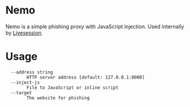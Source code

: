 Nemo
====
Nemo is a simple phishing proxy with JavaScript injection. Used internally by [Livesession](https://github.com/livesession).


Usage
===
```
  --address string
        HTTP server address [default: 127.0.0.1:8000]
  --inject-js
        File to JavaScript or inline script
  --target
        The website for phishing
```